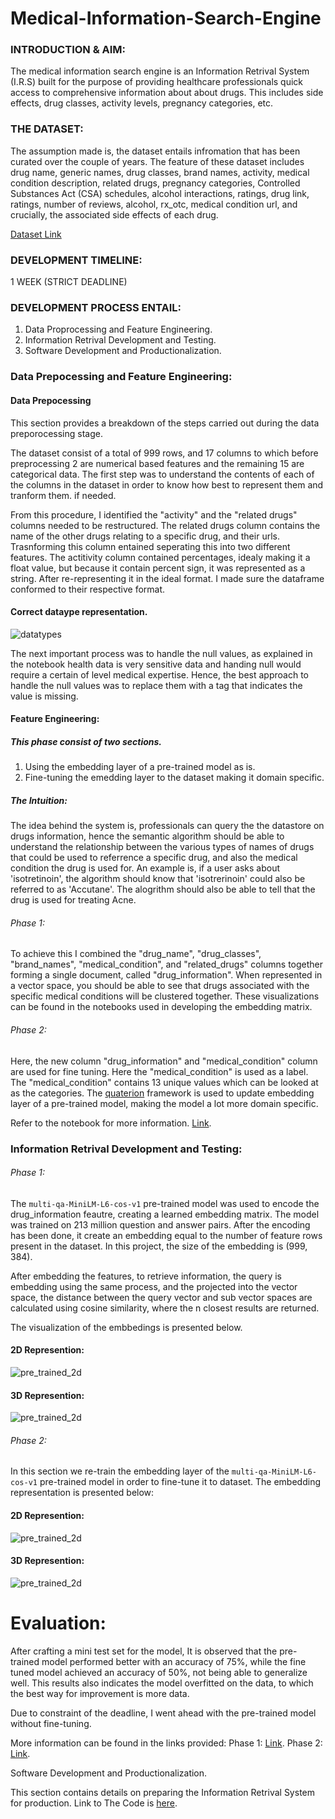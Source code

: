 # Medical-Information-Search-Engine

### INTRODUCTION & AIM:
The medical information search engine is an Information Retrival System (I.R.S) built for the purpose of providing healthcare professionals
quick access to comprehensive information about about drugs. This includes side effects, drug classes, activity levels, pregnancy categories, 
etc.

### THE DATASET:
The assumption made is, the dataset entails infromation that has been curated over the couple of years. The feature of these dataset includes
drug name, generic names, drug classes, brand names, activity, medical condition description, related drugs, pregnancy categories, 
Controlled Substances Act (CSA) schedules, alcohol interactions, ratings, drug link, ratings,  number of reviews, alcohol, rx_otc, 
medical condition url, and crucially, the associated side effects of each drug.

[Dataset Link](https://drive.google.com/file/d/1Jx2alhRYKWiS1krOdL_kndMcYEVFwgm2/view?usp=sharing)

### DEVELOPMENT TIMELINE:
 1 WEEK (STRICT DEADLINE)

### DEVELOPMENT PROCESS ENTAIL:
1. Data Proprocessing and Feature Engineering.
2. Information Retrival Development and Testing.
3. Software Development and Productionalization.


### Data Prepocessing and Feature Engineering:
#### Data Prepocessing
This section provides a breakdown of the steps carried out during the data preporocessing stage. 

The dataset consist of a total of 999 rows, and 17 columns to which before preprocessing  2 are numerical based features and the remaining 15 are categorical data.
The first step was to understand the contents of each of the columns in the dataset in order to know how best to represent them and tranform them.
if needed.

From this procedure, I identified the "activity" and the "related drugs" columns needed to be restructured. The related drugs column
contains the name of the other drugs relating to a specific drug, and their urls. Trasnforming this column entained seperating this into two different
features. The actitivity column contained percentages, idealy making it a float value, but because it contain percent sign, it was represented
as a string. After re-representing it in the ideal format. I made sure the dataframe conformed to their respective format.

#### Correct dataype representation.
![datatypes](images/datatypes.png)

The next important process was to handle the null values, as explained in the notebook health data is very sensitive data and handing null
would require a certain of level medical expertise. Hence, the best approach to handle the null values was to replace them with a tag that 
indicates the value is missing.

#### Feature Engineering:
##### This phase consist of two sections. 
1. Using the embedding layer of a pre-trained model as is.
2. Fine-tuning the emedding layer to the dataset making it domain specific.

##### The Intuition:
The idea behind the system is, professionals can query the the datastore on drugs information, hence the semantic algorithm should be able to 
understand the relationship between the various types of names of drugs that could be used to referrence a specific drug, and also the medical 
condition the drug is used for. An example is, if a user asks about 'isotretinoin', the algorithm should know that 'isotrerinoin' could also 
be referred to as 'Accutane'. The alogrithm should also be able to tell that the drug is used for treating Acne.

###### Phase 1:
To achieve this I combined the "drug_name", "drug_classes", "brand_names", "medical_condition", and "related_drugs" columns together forming a single document,
called "drug_information". When represented in a vector space, you should be able to see that drugs associated with the specific medical conditions will be clustered together. 
These visualizations can be found in the notebooks used in developing the embedding matrix.


###### Phase 2:
Here, the new column "drug_information" and "medical_condition" column are used for fine tuning. Here the "medical_condition" is used as a label. 
The "medical_condition" contains 13 unique values which can be looked at as the categories. The [quaterion](https://github.com/qdrant/quaterion) framework is used to update
embedding layer of a pre-trained model, making the model a lot more domain specific. 

Refer to the notebook for more information. [Link](https://github.com/kene111/Medical-Information-Search-Engine/blob/main/notebooks/IRS-DATA-PREPROCESSING.ipynb).


### Information Retrival Development and Testing:
###### Phase 1:
The ```multi-qa-MiniLM-L6-cos-v1``` pre-trained model was used to encode the drug_information feautre, creating a learned embedding matrix.
The model was trained on 213 million question and answer pairs. After the encoding has been done, it create an embedding equal to the number of 
feature rows present in the dataset. In this project, the size of the embedding is (999, 384). 

After embedding the features, to retrieve information, the query is embedding using the same process, and the projected into the vector space,
the distance between the query vector and sub vector spaces are calculated using cosine similarity, where the n closest results are returned.
 
The visualization of the embbedings is presented below.

#### 2D Represention:
![pre_trained_2d](images/2d_pre_trained_representations.png)

#### 3D Represention:
![pre_trained_2d](images/3d_pre_trained_representations.png)


###### Phase 2:
In this section we re-train the embedding layer of the ```multi-qa-MiniLM-L6-cos-v1``` pre-trained model in order to fine-tune it to dataset.
The embedding representation is presented below:

#### 2D Represention:
![pre_trained_2d](images/2d_fine_tuned_representations.png)

#### 3D Represention:
![pre_trained_2d](images/3d_fine_tuned_representations.png)


# Evaluation:
After crafting a mini test set for the model, It is observed that the pre-trained model performed better with an accuracy of 75%, while the
fine tuned model achieved an accuracy of 50%, not being able to generalize well. This results also indicates the model overfitted on the data,
to which the best way for improvement is more data.

Due to constraint of the deadline, I went ahead with the pre-trained model without fine-tuning.

More information can be found in the links provided:
Phase 1: [Link](https://github.com/kene111/Medical-Information-Search-Engine/blob/main/notebooks/INFORMATION%20RETRIVAL%20LOGIC%20-%20%20PHASE%201.ipynb).
Phase 2: [Link](https://github.com/kene111/Medical-Information-Search-Engine/blob/main/notebooks/INFORMATION%20RETRIVAL%20LOGIC%20-%20%20PHASE%202.ipynb).


Software Development and Productionalization.

This section contains details on preparing the Information Retrival System for production. Link to The Code is [here](https://github.com/kene111/Medical-Information-Search-Engine/tree/main/IRS).



